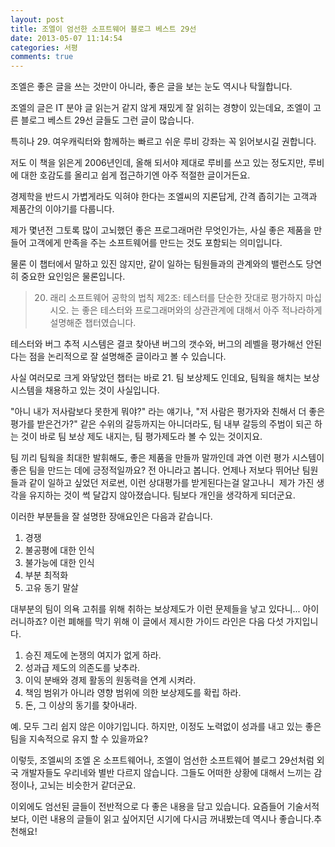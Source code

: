 ```yaml
---
layout: post
title: 조엘이 엄선한 소프트웨어 블로그 베스트 29선
date: 2013-05-07 11:14:54
categories: 서평
comments: true
---
```


조엘은 좋은 글을 쓰는 것만이 아니라, 좋은 글을 보는 눈도 역시나 탁월합니다.

조엘의 글은 IT 분야 글 읽는거 같지 않게 재밌게 잘 읽히는 경향이 있는데요, 조엘이 고른 블로그 베스트 29선 글들도 그런 글이 많습니다.

특히나 29. 여우캐릭터와 함께하는 빠르고 쉬운 루비 강좌는 꼭 읽어보시길 권합니다.

저도 이 책을 읽은게 2006년인데, 올해 되서야 제대로 루비를 쓰고 있는 정도지만, 루비에 대한 호감도를 올리고 쉽게 접근하기엔 아주 적절한 글이거든요.


경제학을 반드시 가볍게라도 익혀야 한다는 조엘씨의 지론답게, 간격 좁히기는 고객과 제품간의 이야기를 다룹니다.

제가 몇년전 그토록 많이 고뇌했던 좋은 프로그래머란 무엇인가는, 사실 좋은 제품을 만들어 고객에게 만족을 주는 소프트웨어를 만드는 것도 포함되는 의미입니다.

물론 이 챕터에서 말하고 있진 않지만, 같이 일하는 팀원들과의 관계와의 밸런스도 당연히 중요한 요인임은 물론입니다.

>20. 래리 소프트웨어 공학의 법칙 제2조: 테스터를 단순한 잣대로 평가하지 마십시오. 는 좋은 테스터와 프로그래머와의 상관관계에 대해서 아주 적나라하게 설명해준 챕터였습니다.

테스터와 버그 추적 시스템은 결코 찾아낸 버그의 갯수와, 버그의 레벨을 평가해선 안된다는 점을 논리적으로 잘 설명해준 글이라고 볼 수 있습니다.


사실 여러모로 크게 와닿았던 챕터는 바로 21. 팀 보상제도 인데요, 팀웍을 해치는 보상 시스템을 채용하고 있는 것이 사실입니다.

"아니 내가 저사람보다 못한게 뭐야?" 라는 얘기나, "저 사람은 평가자와 친해서 더 좋은 평가를 받은건가?" 같은 수위의 갈등까지는 아니더라도, 팀 내부 갈등의 주범이 되곤 하는 것이 바로 팀 보상 제도 내지는, 팀 평가제도라 볼 수 있는 것이지요.

팀 끼리 팀웍을 최대한 발휘해도, 좋은 제품을 만들까 말까인데 과연 이런 평가 시스템이 좋은 팀을 만드는 데에 긍정적일까요? 전 아니라고 봅니다.
언제나 저보다 뛰어난 팀원들과 같이 일하고 싶었던 저로썬, 이런 상대평가를 받게된다는걸 알고나니  제가 가진 생각을 유지하는 것이 썩 달갑지 않아졌습니다.
팀보다 개인을 생각하게 되더군요.

이러한 부분들을 잘 설명한 장애요인은 다음과 같습니다.

1. 경쟁
2. 불공평에 대한 인식
3. 불가능에 대한 인식
4. 부분 최적화
5. 고유 동기 말살

대부분의 팀이 의욕 고취를 위해 취하는 보상제도가 이런 문제들을 낳고 있다니... 아이러니하죠?
이런 폐해를 막기 위해 이 글에서 제시한 가이드 라인은 다음 다섯 가지입니다.

1. 승진 제도에 논쟁의 여지가 없게 하라.
2. 성과급 제도의 의존도를 낮추라.
3. 이익 분배와 경제 활동의 원동력을 연계 시켜라.
4. 책임 범위가 아니라 영향 범위에 의한 보상제도를 확립 하라.
5. 돈, 그 이상의 동기를 찾아내라.

예. 모두 그리 쉽지 않은 이야기입니다. 하지만, 이정도 노력없이 성과를 내고 있는 좋은팀을 지속적으로 유지 할 수 있을까요?

이렇듯, 조엘씨의 조엘 온 소프트웨어나, 조엘이 엄선한 소프트웨어 블로그 29선처럼 외국 개발자들도 우리네와 별반 다르지 않습니다. 그들도 어떠한 상황에 대해서 느끼는 감정이나, 고뇌는 비슷한거 같더군요.


이외에도 엄선된 글들이 전반적으로 다 좋은 내용을 담고 있습니다.
요즘들어 기술서적보다, 이런 내용의 글들이 읽고 싶어지던 시기에 다시금 꺼내봤는데 역시나 좋습니다.추천해요!